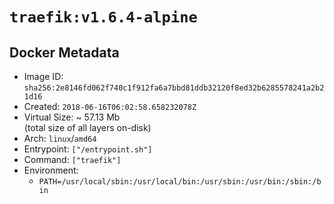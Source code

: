 # `traefik:v1.6.4-alpine`

## Docker Metadata

- Image ID: `sha256:2e8146fd062f740c1f912fa6a7bbd81ddb32120f8ed32b6285578241a2b21d16`
- Created: `2018-06-16T06:02:58.658232078Z`
- Virtual Size: ~ 57.13 Mb  
  (total size of all layers on-disk)
- Arch: `linux`/`amd64`
- Entrypoint: `["/entrypoint.sh"]`
- Command: `["traefik"]`
- Environment:
  - `PATH=/usr/local/sbin:/usr/local/bin:/usr/sbin:/usr/bin:/sbin:/bin`

